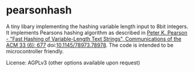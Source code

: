 pearsonhash
===========

A tiny libary implementing the hashing variable length input to 8bit integers.
It implements Pearsons hashing algorithm as described in [Peter K. Pearson - "Fast Hashing of Variable-Length Text Strings", Communications of the ACM 33 (6): 677](http://cs.mwsu.edu/~griffin/courses/2133/downloads/Spring11/p677-pearson.pdf) doi:[10.1145/78973.78978](http://dx.doi.org/10.1145%2F78973.78978).
The code is intended to be microcontroller friendly.

License: AGPLv3 (other options available upon request)